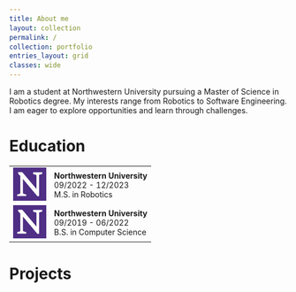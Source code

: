 ```yaml
---
title: About me
layout: collection
permalink: /
collection: portfolio
entries_layout: grid
classes: wide
---
```


I am a student at Northwestern University pursuing a Master of Science in Robotics degree. My interests range from Robotics to Software Engineering. I am eager to explore opportunities and learn through challenges.

# Education

<table>
  <tbody>
    <tr>
      <td style = "border-bottom-width:0;"><img src="/assets/images/northwestern.jpg" alt="nw" width="60"></td>
      <td style = "border-bottom-width:0;">
<strong>Northwestern University</strong> <br> 09/2022 - 12/2023 <br> M.S. in Robotics</td>
    </tr>
    <tr>
      <td style = "border-bottom-width:0;"><img src="/assets/images/northwestern.jpg" alt="uiuc" width="60"></td>
      <td style = "border-bottom-width:0;">
<strong>Northwestern University</strong> <br> 09/2019 - 06/2022 <br> B.S. in Computer Science</td>
    </tr>
  </tbody>
</table>

# Projects